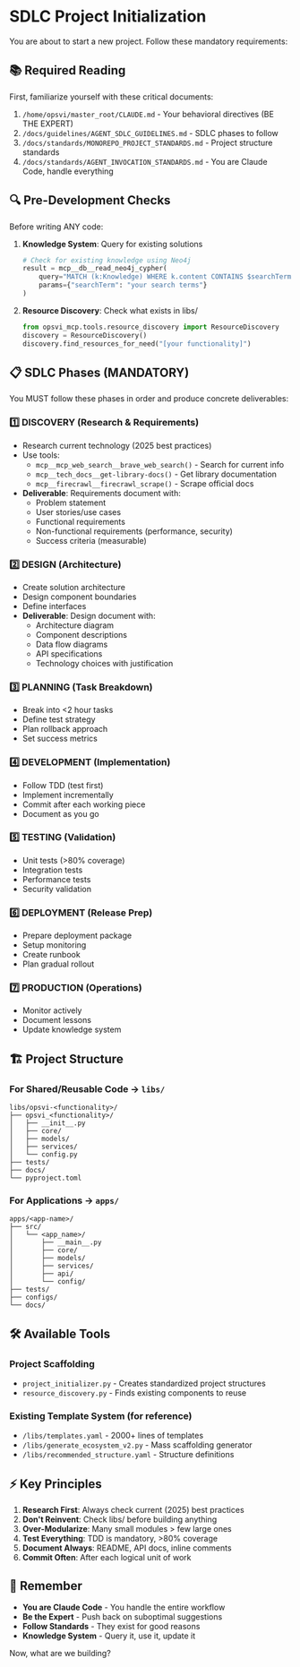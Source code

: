 # SDLC Project Initialization

You are about to start a new project. Follow these mandatory requirements:

## 📚 Required Reading
First, familiarize yourself with these critical documents:
1. `/home/opsvi/master_root/CLAUDE.md` - Your behavioral directives (BE THE EXPERT)
2. `/docs/guidelines/AGENT_SDLC_GUIDELINES.md` - SDLC phases to follow
3. `/docs/standards/MONOREPO_PROJECT_STANDARDS.md` - Project structure standards
4. `/docs/standards/AGENT_INVOCATION_STANDARDS.md` - You are Claude Code, handle everything

## 🔍 Pre-Development Checks
Before writing ANY code:
1. **Knowledge System**: Query for existing solutions
   ```python
   # Check for existing knowledge using Neo4j
   result = mcp__db__read_neo4j_cypher(
       query="MATCH (k:Knowledge) WHERE k.content CONTAINS $searchTerm RETURN k",
       params={"searchTerm": "your search terms"}
   )
2. **Resource Discovery**: Check what exists in libs/
   ```python
   from opsvi_mcp.tools.resource_discovery import ResourceDiscovery
   discovery = ResourceDiscovery()
   discovery.find_resources_for_need("[your functionality]")
   ```

## 📋 SDLC Phases (MANDATORY)
You MUST follow these phases in order and produce concrete deliverables:

### 1️⃣ DISCOVERY (Research & Requirements)
- Research current technology (2025 best practices)
- Use tools:
  - `mcp__mcp_web_search__brave_web_search()` - Search for current info
  - `mcp__tech_docs__get-library-docs()` - Get library documentation
  - `mcp__firecrawl__firecrawl_scrape()` - Scrape official docs
- **Deliverable**: Requirements document with:
  - Problem statement
  - User stories/use cases
  - Functional requirements
  - Non-functional requirements (performance, security)
  - Success criteria (measurable)

### 2️⃣ DESIGN (Architecture)
- Create solution architecture
- Design component boundaries
- Define interfaces
- **Deliverable**: Design document with:
  - Architecture diagram
  - Component descriptions
  - Data flow diagrams
  - API specifications
  - Technology choices with justification

### 3️⃣ PLANNING (Task Breakdown)
- Break into <2 hour tasks
- Define test strategy
- Plan rollback approach
- Set success metrics

### 4️⃣ DEVELOPMENT (Implementation)
- Follow TDD (test first)
- Implement incrementally
- Commit after each working piece
- Document as you go

### 5️⃣ TESTING (Validation)
- Unit tests (>80% coverage)
- Integration tests
- Performance tests
- Security validation

### 6️⃣ DEPLOYMENT (Release Prep)
- Prepare deployment package
- Setup monitoring
- Create runbook
- Plan gradual rollout

### 7️⃣ PRODUCTION (Operations)
- Monitor actively
- Document lessons
- Update knowledge system

## 🏗️ Project Structure

### For Shared/Reusable Code → `libs/`
```
libs/opsvi-<functionality>/
├── opsvi_<functionality>/
│   ├── __init__.py
│   ├── core/
│   ├── models/
│   ├── services/
│   └── config.py
├── tests/
├── docs/
└── pyproject.toml
```

### For Applications → `apps/`
```
apps/<app-name>/
├── src/
│   └── <app_name>/
│       ├── __main__.py
│       ├── core/
│       ├── models/
│       ├── services/
│       ├── api/
│       └── config/
├── tests/
├── configs/
└── docs/
```

## 🛠️ Available Tools

### Project Scaffolding
- `project_initializer.py` - Creates standardized project structures
- `resource_discovery.py` - Finds existing components to reuse

### Existing Template System (for reference)
- `/libs/templates.yaml` - 2000+ lines of templates
- `/libs/generate_ecosystem_v2.py` - Mass scaffolding generator
- `/libs/recommended_structure.yaml` - Structure definitions

## ⚡ Key Principles
1. **Research First**: Always check current (2025) best practices
2. **Don't Reinvent**: Check libs/ before building anything
3. **Over-Modularize**: Many small modules > few large ones
4. **Test Everything**: TDD is mandatory, >80% coverage
5. **Document Always**: README, API docs, inline comments
6. **Commit Often**: After each logical unit of work

## 🎯 Remember
- **You are Claude Code** - You handle the entire workflow
- **Be the Expert** - Push back on suboptimal suggestions
- **Follow Standards** - They exist for good reasons
- **Knowledge System** - Query it, use it, update it

Now, what are we building?